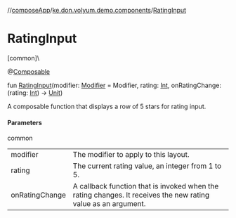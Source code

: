 //[composeApp](../../index.md)/[ke.don.volyum.demo.components](index.md)/[RatingInput](-rating-input.md)

# RatingInput

[common]\

@[Composable](https://developer.android.com/reference/kotlin/androidx/compose/runtime/Composable.html)

fun [RatingInput](-rating-input.md)(modifier: [Modifier](https://developer.android.com/reference/kotlin/androidx/compose/ui/Modifier.html) = Modifier, rating: [Int](https://kotlinlang.org/api/core/kotlin-stdlib/kotlin/-int/index.html), onRatingChange: (rating: [Int](https://kotlinlang.org/api/core/kotlin-stdlib/kotlin/-int/index.html)) -&gt; [Unit](https://kotlinlang.org/api/core/kotlin-stdlib/kotlin/-unit/index.html))

A composable function that displays a row of 5 stars for rating input.

#### Parameters

common

| | |
|---|---|
| modifier | The modifier to apply to this layout. |
| rating | The current rating value, an integer from 1 to 5. |
| onRatingChange | A callback function that is invoked when the rating changes.     It receives the new rating value as an argument. |